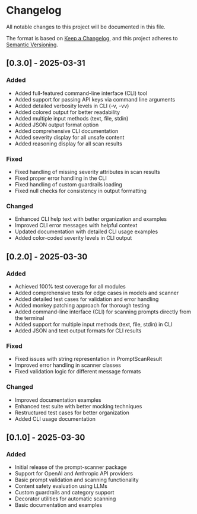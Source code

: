 # Changelog

All notable changes to this project will be documented in this file.

The format is based on [Keep a Changelog](https://keepachangelog.com/en/1.0.0/),
and this project adheres to [Semantic Versioning](https://semver.org/spec/v2.0.0.html).

## [0.3.0] - 2025-03-31

### Added
- Added full-featured command-line interface (CLI) tool
- Added support for passing API keys via command line arguments
- Added detailed verbosity levels in CLI (-v, -vv)
- Added colored output for better readability
- Added multiple input methods (text, file, stdin)
- Added JSON output format option
- Added comprehensive CLI documentation
- Added severity display for all unsafe content
- Added reasoning display for all scan results

### Fixed
- Fixed handling of missing severity attributes in scan results
- Fixed proper error handling in the CLI
- Fixed handling of custom guardrails loading
- Fixed null checks for consistency in output formatting

### Changed
- Enhanced CLI help text with better organization and examples
- Improved CLI error messages with helpful context
- Updated documentation with detailed CLI usage examples
- Added color-coded severity levels in CLI output

## [0.2.0] - 2025-03-30

### Added
- Achieved 100% test coverage for all modules
- Added comprehensive tests for edge cases in models and scanner
- Added detailed test cases for validation and error handling
- Added monkey patching approach for thorough testing
- Added command-line interface (CLI) for scanning prompts directly from the terminal
- Added support for multiple input methods (text, file, stdin) in CLI
- Added JSON and text output formats for CLI results

### Fixed
- Fixed issues with string representation in PromptScanResult
- Improved error handling in scanner classes
- Fixed validation logic for different message formats

### Changed
- Improved documentation examples
- Enhanced test suite with better mocking techniques
- Restructured test cases for better organization
- Added CLI usage documentation

## [0.1.0] - 2025-03-30

### Added
- Initial release of the prompt-scanner package
- Support for OpenAI and Anthropic API providers
- Basic prompt validation and scanning functionality
- Content safety evaluation using LLMs
- Custom guardrails and category support
- Decorator utilities for automatic scanning
- Basic documentation and examples 